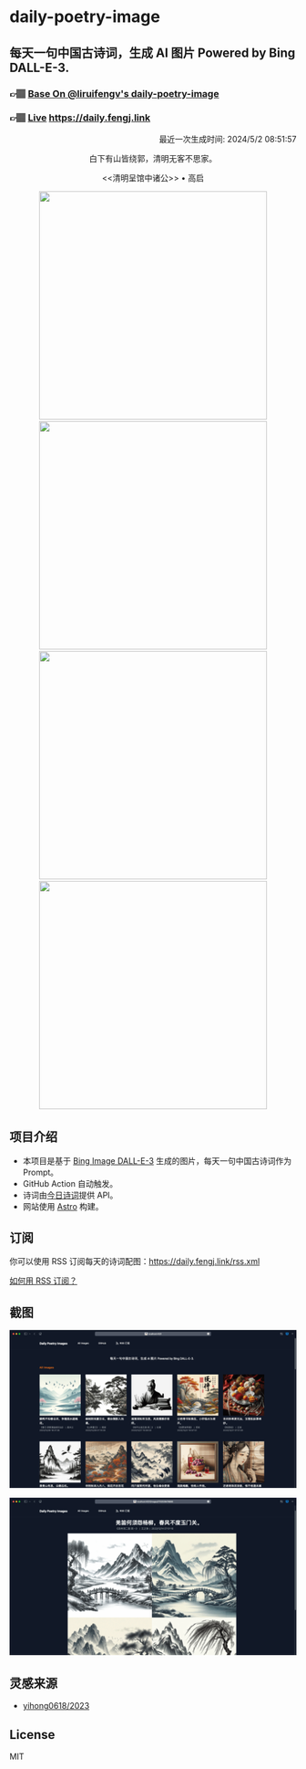 
# daily-poetry-image

## 每天一句中国古诗词，生成 AI 图片 Powered by Bing DALL-E-3.

### 👉🏽 [Base On @liruifengv's daily-poetry-image](https://github.com/liruifengv/daily-poetry-image)

### 👉🏽 [Live](https://daily.fengj.link) https://daily.fengj.link

<p align="right">
  最近一次生成时间: 2024/5/2 08:51:57
</p>
<p align="center">
白下有山皆绕郭，清明无客不思家。
</p>
<p align="center">
<<清明呈馆中诸公>> • 高启
</p>
<p align="center">
<img src="https://tse2.mm.bing.net/th/id/OIG3.AXhr3059bJseUArDAPtp" height="400" width="400" />
<img src="https://tse2.mm.bing.net/th/id/OIG3.u3aIYVZNvYp8DmbJOjFC" height="400" width="400" />
<img src="https://tse2.mm.bing.net/th/id/OIG3.2AymuGgTros1Xuv_jOkv" height="400" width="400" />
<img src="https://tse4.mm.bing.net/th/id/OIG3.DMimUbHKn0zwoDZbpiha" height="400" width="400" />
</p>

## 项目介绍

-   本项目是基于 [Bing Image DALL-E-3](https://www.bing.com/images/create) 生成的图片，每天一句中国古诗词作为 Prompt。
-   GitHub Action 自动触发。
-   诗词由[今日诗词](https://www.jinrishici.com/)提供 API。
-   网站使用 [Astro](https://astro.build) 构建。

## 订阅

你可以使用 RSS 订阅每天的诗词配图：https://daily.fengj.link/rss.xml

[如何用 RSS 订阅？](https://zhuanlan.zhihu.com/p/55026716)

## 截图

![图片列表](./screenshots/Snipaste_2023-12-28_21-00-26.png)

![图片详情](./screenshots/Snipaste_2023-12-28_21-00-53.png)

## 灵感来源

-   [yihong0618/2023](https://github.com/yihong0618/2023)

## License

MIT
